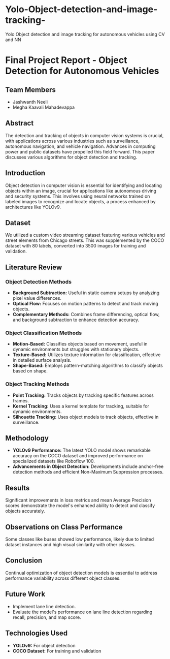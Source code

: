 # Yolo-Object-detection-and-image-tracking-
Yolo Object detection and image tracking  for autonomous vehicles using CV and NN


# Final Project Report - Object Detection for Autonomous Vehicles

## Team Members
- Jashwanth Neeli
- Megha Kaavali Mahadevappa

## Abstract
The detection and tracking of objects in computer vision systems is crucial, with applications across various industries such as surveillance, autonomous navigation, and vehicle navigation. Advances in computing power and public datasets have propelled this field forward. This paper discusses various algorithms for object detection and tracking.

## Introduction
Object detection in computer vision is essential for identifying and locating objects within an image, crucial for applications like autonomous driving and security systems. This involves using neural networks trained on labeled images to recognize and locate objects, a process enhanced by architectures like YOLOv9.

## Dataset
We utilized a custom video streaming dataset featuring various vehicles and street elements from Chicago streets. This was supplemented by the COCO dataset with 80 labels, converted into 3500 images for training and validation.

## Literature Review

### Object Detection Methods
- **Background Subtraction:** Useful in static camera setups by analyzing pixel value differences.
- **Optical Flow:** Focuses on motion patterns to detect and track moving objects.
- **Complementary Methods:** Combines frame differencing, optical flow, and background subtraction to enhance detection accuracy.

### Object Classification Methods
- **Motion-Based:** Classifies objects based on movement, useful in dynamic environments but struggles with stationary objects.
- **Texture-Based:** Utilizes texture information for classification, effective in detailed surface analysis.
- **Shape-Based:** Employs pattern-matching algorithms to classify objects based on shape.

### Object Tracking Methods
- **Point Tracking:** Tracks objects by tracking specific features across frames.
- **Kernel Tracking:** Uses a kernel template for tracking, suitable for dynamic environments.
- **Silhouette Tracking:** Uses object models to track objects, effective in surveillance.

## Methodology
- **YOLOv9 Performance:** The latest YOLO model shows remarkable accuracy on the COCO dataset and improved performance on specialized datasets like Roboflow 100.
- **Advancements in Object Detection:** Developments include anchor-free detection methods and efficient Non-Maximum Suppression processes.

## Results
Significant improvements in loss metrics and mean Average Precision scores demonstrate the model's enhanced ability to detect and classify objects accurately.

## Observations on Class Performance
Some classes like buses showed low performance, likely due to limited dataset instances and high visual similarity with other classes.

## Conclusion
Continual optimization of object detection models is essential to address performance variability across different object classes.

## Future Work
- Implement lane line detection.
- Evaluate the model's performance on lane line detection regarding recall, precision, and map score.

## Technologies Used
- **YOLOv9:** For object detection
- **COCO Dataset:** For training and validation
